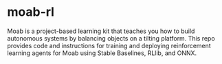 # moab-rl
Moab is a project-based learning kit that teaches you how to build autonomous systems by balancing objects on a tilting platform. This repo provides code and instructions for training and deploying reinforcement learning agents for Moab using Stable Baselines, RLlib, and ONNX.
